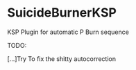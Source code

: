 # SuicideBurnerKSP
KSP Plugin for automatic P Burn sequence

TODO:

[...]Try To fix the shitty autocorrection
